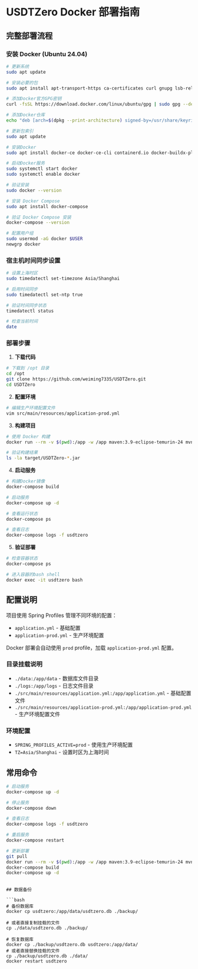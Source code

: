# USDTZero Docker 部署指南

## 完整部署流程

### 安装 Docker (Ubuntu 24.04)

```bash
# 更新系统
sudo apt update

# 安装必要的包
sudo apt install apt-transport-https ca-certificates curl gnupg lsb-release

# 添加Docker官方GPG密钥
curl -fsSL https://download.docker.com/linux/ubuntu/gpg | sudo gpg --dearmor -o /usr/share/keyrings/docker-archive-keyring.gpg

# 添加Docker仓库
echo "deb [arch=$(dpkg --print-architecture) signed-by=/usr/share/keyrings/docker-archive-keyring.gpg] https://download.docker.com/linux/ubuntu $(lsb_release -cs) stable" | sudo tee /etc/apt/sources.list.d/docker.list > /dev/null

# 更新包索引
sudo apt update

# 安装Docker
sudo apt install docker-ce docker-ce-cli containerd.io docker-buildx-plugin docker-compose-plugin

# 启动Docker服务
sudo systemctl start docker
sudo systemctl enable docker

# 验证安装
sudo docker --version

# 安装 Docker Compose
sudo apt install docker-compose

# 验证 Docker Compose 安装
docker-compose --version

# 配置用户组
sudo usermod -aG docker $USER
newgrp docker
```

### 宿主机时间同步设置

```bash
# 设置上海时区
sudo timedatectl set-timezone Asia/Shanghai

# 启用时间同步
sudo timedatectl set-ntp true

# 验证时间同步状态
timedatectl status

# 检查当前时间
date
```

### 部署步骤

1. **下载代码**
```bash
# 下载到 /opt 目录
cd /opt
git clone https://github.com/weiming7335/USDTZero.git
cd USDTZero
```

2. **配置环境**
```bash
# 编辑生产环境配置文件
vim src/main/resources/application-prod.yml
```

3. **构建项目**
```bash
# 使用 Docker 构建
docker run --rm -v $(pwd):/app -w /app maven:3.9-eclipse-temurin-24 mvn clean package -DskipTests

# 验证构建结果
ls -la target/USDTZero-*.jar
```

4. **启动服务**
```bash
# 构建Docker镜像
docker-compose build

# 启动服务
docker-compose up -d

# 查看运行状态
docker-compose ps

# 查看日志
docker-compose logs -f usdtzero
```

5. **验证部署**
```bash
# 检查容器状态
docker-compose ps

# 进入容器的bash shell
docker exec -it usdtzero bash
```

## 配置说明

项目使用 Spring Profiles 管理不同环境的配置：

- `application.yml` - 基础配置
- `application-prod.yml` - 生产环境配置

Docker 部署会自动使用 `prod` profile，加载 `application-prod.yml` 配置。

### 目录挂载说明

- `./data:/app/data` - 数据库文件目录
- `./logs:/app/logs` - 日志文件目录
- `./src/main/resources/application.yml:/app/application.yml` - 基础配置文件
- `./src/main/resources/application-prod.yml:/app/application-prod.yml` - 生产环境配置文件

### 环境配置

- `SPRING_PROFILES_ACTIVE=prod` - 使用生产环境配置
- `TZ=Asia/Shanghai` - 设置时区为上海时间

## 常用命令

```bash
# 启动服务
docker-compose up -d

# 停止服务
docker-compose down

# 查看日志
docker-compose logs -f usdtzero

# 重启服务
docker-compose restart

# 更新部署
git pull
docker run --rm -v $(pwd):/app -w /app maven:3.9-eclipse-temurin-24 mvn clean package -DskipTests
docker-compose build
docker-compose up -d
```
```

## 数据备份

```bash
# 备份数据库
docker cp usdtzero:/app/data/usdtzero.db ./backup/

# 或者直接复制挂载的文件
cp ./data/usdtzero.db ./backup/

# 恢复数据库
docker cp ./backup/usdtzero.db usdtzero:/app/data/
# 或者直接替换挂载的文件
cp ./backup/usdtzero.db ./data/
docker restart usdtzero
```
